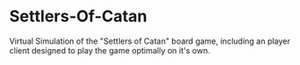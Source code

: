 # Settlers-Of-Catan
Virtual Simulation of the "Settlers of Catan" board game, including an player client designed to play the game optimally on it's own. 
